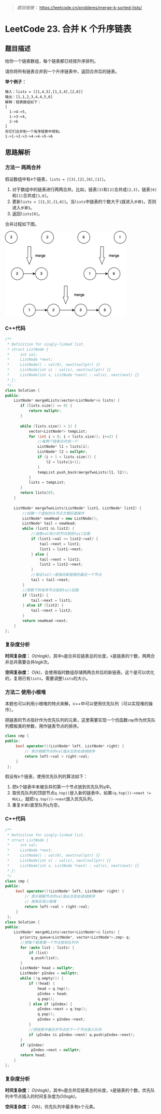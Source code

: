 > *题目链接：* https://leetcode.cn/problems/merge-k-sorted-lists/

# LeetCode 23. 合并 K 个升序链表

## 题目描述

给你一个链表数组，每个链表都已经按升序排列。

请你将所有链表合并到一个升序链表中，返回合并后的链表。

**举个例子：**

```
输入：lists = [[1,4,5],[1,3,4],[2,6]]
输出：[1,1,2,3,4,4,5,6]
解释：链表数组如下：
[
  1->4->5,
  1->3->4,
  2->6
]
将它们合并到一个有序链表中得到。
1->1->2->3->4->4->5->6
```

## 思路解析

### 方法一 两两合并

假设数组中有`4`个链表，`lists = [[3],[2],[6],[1]]`。

1. 对于数组中的链表进行两两合并。比如，链表`[3]`和`[2]`合并成`[2,3]`，链表`[6]`和`[1]`合并成`[1,6]`。
2. 更新`lists = [[2,3],[1,6]]`。当`lists`中链表的个数大于`1`就进入`步骤1`，否则进入`步骤3`。
3. 返回`lists[0]`。

合并过程如下图。

![](../../pic/lc-0023-01.png)

### C++代码

```cpp
/**
 * Definition for singly-linked list.
 * struct ListNode {
 *     int val;
 *     ListNode *next;
 *     ListNode() : val(0), next(nullptr) {}
 *     ListNode(int x) : val(x), next(nullptr) {}
 *     ListNode(int x, ListNode *next) : val(x), next(next) {}
 * };
 */
class Solution {
public:
    ListNode* mergeKLists(vector<ListNode*>& lists) {
       if (lists.size() == 0) {
           return nullptr;
       }

       while (lists.size() > 1) {
           vector<ListNode*> tempList;
           for (int i = 0; i < lists.size(); i+=2) {
               //每两个链表合并成一个
               ListNode* l1 = lists[i];
               ListNode* l2 = nullptr;
               if (i + 1 < lists.size()) {
                   l2 = lists[i+1];
               }
               tempList.push_back(mergeTwoLists(l1, l2));
           }
           lists = tempList;
       }
       return lists[0];
    }

    ListNode* mergeTwoLists(ListNode* list1, ListNode* list2) {
        //创建一个虚拟的头节点方便后面操作
        ListNode* newHead = new ListNode();
        ListNode* tail = newHead;
        while (list1 && list2) {
            //选取val较小的节点放到tail后面
            if (list1->val <= list2->val) {
                tail->next = list1;
                list1 = list1->next;
            } else {
                tail->next = list2;
                list2 = list2->next;
            }
            //保证tail一直指向新链表的最后一个节点
            tail = tail->next;
        }
        //把剩下的有序节点挂到tail后面
        if (list1) {
            tail->next = list1;
        } else if (list2) {
            tail->next = list2;
        }
        return newHead->next;
    }
};
```

### 复杂度分析

**时间复杂度：** *O(nlogk)*，其中`n`是合并后链表总的长度，`k`是链表的个数，两两合并总共需要合并*logk*次。

**空间复杂度：** *O(k)*，会使用临时数组存储两两合并后的新链表。这个是可以优化的，复用已有`lists`，需要调整`lists`的大小。

### 方法二 使用小根堆

本题也可以利用小根堆的特点来解，c++中可以使用优先队列（可以实现堆的操作）。

把链表的节点指针作为优先队列的元素，这里需要实现一个仿函数`cmp`作为优先队列模板类的参数，用作链表节点的排序。

```cpp
class cmp {
public:
     bool operator()(ListNode* left, ListNode* right) {
         // 表示根据节点的val值从左到右递减排序
         return left->val > right->val;
     }
 };
```

假设有`k`个链表，使用优先队列的算法如下：

1. 把`k`个链表中未被合并的第一个节点放到优先队列`q`中。
2. 取优先队列的顶部节点`q.top()`放入新的链表中，如果`(q.top())->next != NULL`，就把`(q.top())->next`放入优先队列。
3. 重复`步骤2`直至队列`q`为空。

### C++代码

```cpp
/**
 * Definition for singly-linked list.
 * struct ListNode {
 *     int val;
 *     ListNode *next;
 *     ListNode() : val(0), next(nullptr) {}
 *     ListNode(int x) : val(x), next(nullptr) {}
 *     ListNode(int x, ListNode *next) : val(x), next(next) {}
 * };
 */
class cmp {
public:
     bool operator()(ListNode* left, ListNode* right) {
         // 表示根据节点的val值从左到右递减排序
         // 用来实现小根堆
         return left->val > right->val;
     }
 };
class Solution {
public:
    ListNode* mergeKLists(vector<ListNode*>& lists) {
       priority_queue<ListNode*, vector<ListNode*>,cmp> q;
       //把每个链表第一个节点放到队列中
       for (auto list : lists) {
           if (list)
            q.push(list);
       }
       ListNode* head = nullptr;
       ListNode* pIndex = nullptr;
       while (!q.empty()) {
           if (!head) {
               head = q.top();
               pIndex = head;
               q.pop();
           } else if (pIndex) {
               pIndex->next = q.top();
               q.pop();
               pIndex = pIndex->next;
           }
           //把链表中被合并节点的下一个节点放入队列
           if (pIndex && pIndex->next) q.push(pIndex->next);
       }
       if (pIndex)
            pIndex->next = nullptr;
       return head;
    }
};
```
### 复杂度分析

**时间复杂度：** *O(nlogk)*，其中`n`是合并后链表总的长度，`k`是链表的个数，优先队列中节点插入的时间复杂度为*O(logk)*。

**空间复杂度：** *O(k)*，优先队列中最多有`k`个元素。

